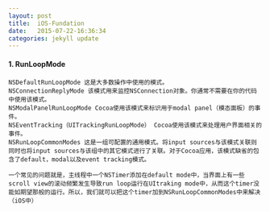 ```yaml
---
layout: post
title:  iOS-Fundation
date:   2015-07-22-16:36:34
categories: jekyll update
---
```



#### 1. RunLoopMode

	NSDefaultRunLoopMode 这是大多数操作中使用的模式。
	NSConnectionReplyMode 该模式用来监控NSConnection对象。你通常不需要在你的代码中使用该模式。
	NSModalPanelRunLoopMode Cocoa使用该模式来标识用于modal panel（模态面板）的事件。
	NSEventTracking（UITrackingRunLoopMode） Cocoa使用该模式来处理用户界面相关的事件。
	NSRunLoopCommonModes 这是一组可配置的通用模式。将input sources与该模式关联则同时也将input sources与该组中的其它模式进行了关联。对于Cocoa应用，该模式缺省的包含了default，modal以及event tracking模式。

	一个常见的问题就是，主线程中一个NSTimer添加在default mode中，当界面上有一些scroll view的滚动频繁发生导致run loop运行在UItraking mode中，从而这个timer没能如期望那般的运行。所以，我们就可以把这个timer加到NSRunLoopCommonModes中来解决（iOS中）


	

[jekyll]:      http://jekyllrb.com
[jekyll-gh]:   https://github.com/jekyll/jekyll
[jekyll-help]: https://github.com/jekyll/jekyll-help

